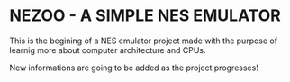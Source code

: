 # NEZOO - A SIMPLE NES EMULATOR

This is the begining of a NES emulator project made with the purpose of learnig more about computer architecture and CPUs.  

New informations are going to be added as the project progresses!
